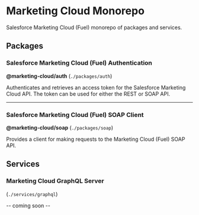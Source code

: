 # Marketing Cloud Monorepo
Salesforce Marketing Cloud (Fuel) monorepo of packages and services.

## Packages

### Salesforce Marketing Cloud (Fuel) Authentication
**@marketing-cloud/auth** (`./packages/auth`)

Authenticates and retrieves an access token for the Salesforce Marketing Cloud API. The token can be used for either the REST or SOAP API.

---

### Salesforce Marketing Cloud (Fuel) SOAP Client
**@marketing-cloud/soap** (`./packages/soap`)

Provides a client for making requests to the Marketing Cloud (Fuel) SOAP API.

## Services

### Marketing Cloud GraphQL Server
(`./services/graphql`)

-- coming soon --
